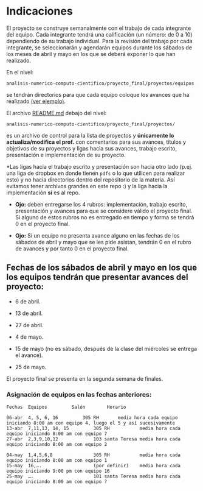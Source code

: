 # Indicaciones

El proyecto se construye semanalmente con el trabajo de cada integrante del equipo. Cada integrante tendrá una calificación (un número: de 0 a 10) dependiendo de su trabajo individual. Para la revisión del trabajo por cada integrante, se seleccionarán y agendarán equipos durante los sábados de los meses de abril y mayo en los que se deberá exponer lo que han realizado.

En el nivel:  

`analisis-numerico-computo-cientifico/proyecto_final/proyectos/equipos`

se tendrán directorios para que cada equipo coloque los avances que ha realizado [(ver ejemplo)](../proyectos/equipos/equipo_ejemplo).


El archivo [README.md](../proyectos) debajo del nivel:

 `analisis-numerico-computo-cientifico/proyecto_final/proyectos/
` 

es un archivo de control para la lista de proyectos y **únicamente lo actualiza/modifica el prof.** con comentarios para sus avances, títulos y objetivos de su proyectos y ligas hacia sus avances, trabajo escrito, presentación e implementación de su proyecto.

*Las ligas hacia el trabajo escrito y presentación son hacia otro lado (p.ej. una liga de dropbox en donde tienen `pdfs` o lo que utilicen para realizar esto) y no hacia directorios dentro del repositorio de la materia. Así evitamos tener archivos grandes en este repo :) y la liga hacia la implementación **sí** es al repo.

* **Ojo:** deben entregarse los 4 rubros: implementación, trabajo escrito, presentación y avances para que se considere válido el proyecto final. Si alguno de estos rubros no es entregado en tiempo y forma se tendrá 0 en el proyecto final.

* **Ojo:** Si un equipo no presenta avance alguno en las fechas de los sábados de abril y mayo que se les pide asistan, tendrán 0 en el rubro de avances y por tanto 0 en el proyecto final. 


## Fechas de los sábados de abril y mayo en los que los equipos tendrán que presentar avances  del proyecto:

* 6 de abril.

* 13 de abril.

* 27 de abril.

* 4 de mayo.

* 15 de mayo (no es sábado, después de la clase del miércoles se entrega el avance). 

* 25 de mayo.

El proyecto final se presenta en la segunda semana de finales.

### Asignación de equipos en las fechas anteriores:

	Fechas	Equipos			Salón		 Horario
	
	06-abr	4, 5, 6, 16 		305 RH		 media hora cada equipo iniciando 8:00 am con equipo 4, luego el 5 y así sucesivamente
	13-abr	7,11,13, 14, 15         305 RH           media hora cada equipo iniciando 8:00 am con equipo 7
	27-abr	2,3,9,10,12             103 santa Teresa media hora cada equipo iniciando 8:00 am con equipo 2

	04-may	1,4,5,6,8               305 RH           media hora cada equipo iniciando 8:00 am con equipo 1
	15-may	16,….                   (por definir)    media hora cada equipo iniciando 9:00 pm con equipo 16
	25-may	….                      101 santa Teresa media hora cada equipo iniciando 8:00 am con equipo ? 


